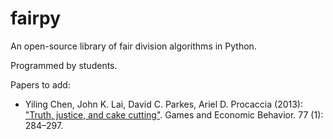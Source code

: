 # fairpy
An open-source library of fair division algorithms in Python.

Programmed by students.


Papers to add:

* Yiling Chen, John K. Lai, David C. Parkes, Ariel D. Procaccia (2013): 
["Truth, justice, and cake cutting"](https://www.sciencedirect.com/science/article/pii/S0899825612001571). 
Games and Economic Behavior. 77 (1): 284–297. 

